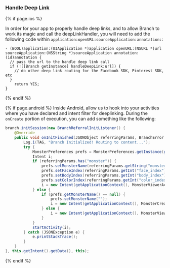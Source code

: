 ### Handle Deep Link

{% if page.ios %}

In order for your app to properly handle deep links, and to allow Branch to work its magic and call the deepLinkHandler, you will need to add the following code within `application:openURL:sourceApplication:annotation:`:

~~~ objc
- (BOOL)application:(UIApplication *)application openURL:(NSURL *)url sourceApplication:(NSString *)sourceApplication annotation:(id)annotation {
  // pass the url to the handle deep link call
  if (![[Branch getInstance] handleDeepLink:url]) {
    // do other deep link routing for the Facebook SDK, Pinterest SDK, etc
  }
    return YES;
}
~~~

{% endif %}


{% if page.android %}
Inside Android, allow us to hook into your activities where you have declared and intent filter for deeplinking. During the `onCreate` portion of execution, you can add something like the following: 

~~~java
branch.initSession(new BranchReferralInitListener() {
	@Override
	public void onInitFinished(JSONObject referringParams, BranchError error) {
		Log.i(TAG, "Branch Initialized! Routing to content...");
		try {
			MonsterPreferences prefs = MonsterPreferences.getInstance(getApplicationContext());
			Intent i;
			if (referringParams.has("monster")) {
				prefs.setMonsterName(referringParams.getString("monster_name"));
				prefs.setFaceIndex(referringParams.getInt("face_index"));
				prefs.setBodyIndex(referringParams.getInt("body_index"));
				prefs.setColorIndex(referringParams.getInt("color_index"));
				i = new Intent(getApplicationContext(), MonsterViewerActivity.class);
			} else {
				if (prefs.getMonsterName() == null) {
					prefs.setMonsterName("");
					i = new Intent(getApplicationContext(), MonsterCreatorActivity.class);
				} else {
					i = new Intent(getApplicationContext(), MonsterViewerActivity.class);
			    }
			}
			startActivity(i);
		} catch (JSONException e) {
			e.printStackTrace();
		}
	}
}, this.getIntent().getData(), this);
~~~
{% endif %}

